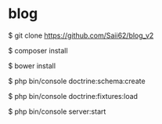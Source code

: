 blog
====
$ git clone https://github.com/Saii62/blog_v2

$ composer install

$ bower install

$ php bin/console doctrine:schema:create

$ php bin/console doctrine:fixtures:load

$ php bin/console server:start
